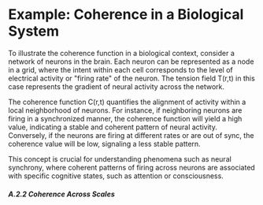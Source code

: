 # Example: Coherence in a Biological System

To illustrate the coherence function in a biological context, consider a
network of neurons in the brain. Each neuron can be represented as a
node in a grid, where the intent within each cell corresponds to the
level of electrical activity or \"firing rate\" of the neuron. The
tension field T(r,t) in this case represents the gradient of neural
activity across the network.

The coherence function C(r,t) quantifies the alignment of activity
within a local neighborhood of neurons. For instance, if neighboring
neurons are firing in a synchronized manner, the coherence function will
yield a high value, indicating a stable and coherent pattern of neural
activity. Conversely, if the neurons are firing at different rates or
are out of sync, the coherence value will be low, signaling a less
stable pattern.

This concept is crucial for understanding phenomena such as neural
synchrony, where coherent patterns of firing across neurons are
associated with specific cognitive states, such as attention or
consciousness.

##### A.2.2 Coherence Across Scales